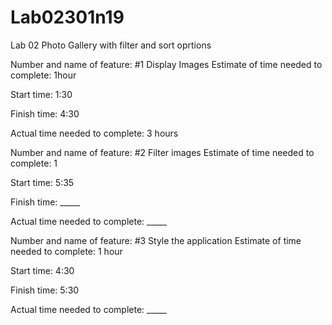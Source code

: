 # Lab02301n19
Lab 02 Photo Gallery with filter and sort oprtions

Number and name of feature: #1 Display Images
Estimate of time needed to complete: 1hour

Start time: 1:30

Finish time: 4:30

Actual time needed to complete: 3 hours

Number and name of feature: #2 Filter images
Estimate of time needed to complete: 1

Start time: 5:35

Finish time: _____

Actual time needed to complete: _____

Number and name of feature: #3 Style the application
Estimate of time needed to complete: 1 hour

Start time: 4:30

Finish time: 5:30

Actual time needed to complete: _____
